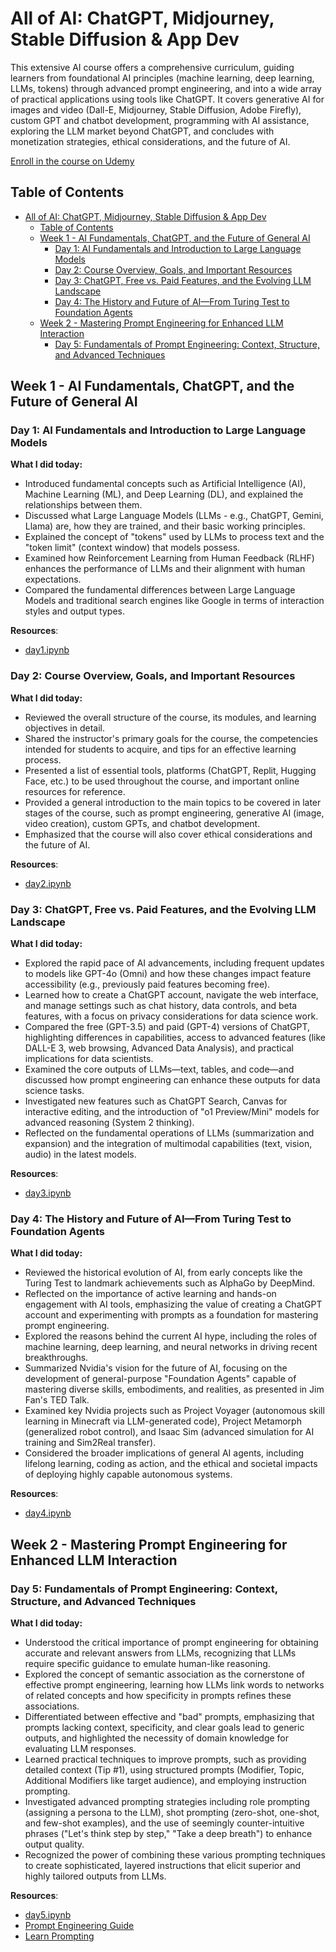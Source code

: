 # All of AI: ChatGPT, Midjourney, Stable Diffusion & App Dev

This extensive AI course offers a comprehensive curriculum, guiding learners from foundational AI principles (machine learning, deep learning, LLMs, tokens) through advanced prompt engineering, and into a wide array of practical applications using tools like ChatGPT. It covers generative AI for images and video (Dall-E, Midjourney, Stable Diffusion, Adobe Firefly), custom GPT and chatbot development, programming with AI assistance, exploring the LLM market beyond ChatGPT, and concludes with monetization strategies, ethical considerations, and the future of AI.

[Enroll in the course on Udemy](https://www.udemy.com/course/all-of-ai-chatgpt-midjourney-stable-diffusion-app-dev/)

## Table of Contents

- [All of AI: ChatGPT, Midjourney, Stable Diffusion \& App Dev](#all-of-ai-chatgpt-midjourney-stable-diffusion--app-dev)
  - [Table of Contents](#table-of-contents)
  - [Week 1 - AI Fundamentals, ChatGPT, and the Future of General AI](#week-1---ai-fundamentals-chatgpt-and-the-future-of-general-ai)
    - [Day 1: AI Fundamentals and Introduction to Large Language Models](#day-1-ai-fundamentals-and-introduction-to-large-language-models)
    - [Day 2: Course Overview, Goals, and Important Resources](#day-2-course-overview-goals-and-important-resources)
    - [Day 3: ChatGPT, Free vs. Paid Features, and the Evolving LLM Landscape](#day-3-chatgpt-free-vs-paid-features-and-the-evolving-llm-landscape)
    - [Day 4: The History and Future of AI—From Turing Test to Foundation Agents](#day-4-the-history-and-future-of-aifrom-turing-test-to-foundation-agents)
  - [Week 2 - Mastering Prompt Engineering for Enhanced LLM Interaction](#week-2---mastering-prompt-engineering-for-enhanced-llm-interaction)
    - [Day 5: Fundamentals of Prompt Engineering: Context, Structure, and Advanced Techniques](#day-5-fundamentals-of-prompt-engineering-context-structure-and-advanced-techniques)

## Week 1 - AI Fundamentals, ChatGPT, and the Future of General AI

### Day 1: AI Fundamentals and Introduction to Large Language Models

**What I did today:**

- Introduced fundamental concepts such as Artificial Intelligence (AI), Machine Learning (ML), and Deep Learning (DL), and explained the relationships between them.
- Discussed what Large Language Models (LLMs - e.g., ChatGPT, Gemini, Llama) are, how they are trained, and their basic working principles.
- Explained the concept of "tokens" used by LLMs to process text and the "token limit" (context window) that models possess.
- Examined how Reinforcement Learning from Human Feedback (RLHF) enhances the performance of LLMs and their alignment with human expectations.
- Compared the fundamental differences between Large Language Models and traditional search engines like Google in terms of interaction styles and output types.

**Resources**:

- [day1.ipynb](./notes/day1.ipynb)

### Day 2: Course Overview, Goals, and Important Resources

**What I did today:**

- Reviewed the overall structure of the course, its modules, and learning objectives in detail.
- Shared the instructor's primary goals for the course, the competencies intended for students to acquire, and tips for an effective learning process.
- Presented a list of essential tools, platforms (ChatGPT, Replit, Hugging Face, etc.) to be used throughout the course, and important online resources for reference.
- Provided a general introduction to the main topics to be covered in later stages of the course, such as prompt engineering, generative AI (image, video creation), custom GPTs, and chatbot development.
- Emphasized that the course will also cover ethical considerations and the future of AI.

**Resources**:

- [day2.ipynb](./notes/day2.ipynb)

### Day 3: ChatGPT, Free vs. Paid Features, and the Evolving LLM Landscape

**What I did today:**

- Explored the rapid pace of AI advancements, including frequent updates to models like GPT-4o (Omni) and how these changes impact feature accessibility (e.g., previously paid features becoming free).
- Learned how to create a ChatGPT account, navigate the web interface, and manage settings such as chat history, data controls, and beta features, with a focus on privacy considerations for data science work.
- Compared the free (GPT-3.5) and paid (GPT-4) versions of ChatGPT, highlighting differences in capabilities, access to advanced features (like DALL-E 3, web browsing, Advanced Data Analysis), and practical implications for data scientists.
- Examined the core outputs of LLMs—text, tables, and code—and discussed how prompt engineering can enhance these outputs for data science tasks.
- Investigated new features such as ChatGPT Search, Canvas for interactive editing, and the introduction of "o1 Preview/Mini" models for advanced reasoning (System 2 thinking).
- Reflected on the fundamental operations of LLMs (summarization and expansion) and the integration of multimodal capabilities (text, vision, audio) in the latest models.

**Resources**:

- [day3.ipynb](./notes/day3.ipynb)

### Day 4: The History and Future of AI—From Turing Test to Foundation Agents

**What I did today:**

- Reviewed the historical evolution of AI, from early concepts like the Turing Test to landmark achievements such as AlphaGo by DeepMind.
- Reflected on the importance of active learning and hands-on engagement with AI tools, emphasizing the value of creating a ChatGPT account and experimenting with prompts as a foundation for mastering prompt engineering.
- Explored the reasons behind the current AI hype, including the roles of machine learning, deep learning, and neural networks in driving recent breakthroughs.
- Summarized Nvidia's vision for the future of AI, focusing on the development of general-purpose "Foundation Agents" capable of mastering diverse skills, embodiments, and realities, as presented in Jim Fan's TED Talk.
- Examined key Nvidia projects such as Project Voyager (autonomous skill learning in Minecraft via LLM-generated code), Project Metamorph (generalized robot control), and Isaac Sim (advanced simulation for AI training and Sim2Real transfer).
- Considered the broader implications of general AI agents, including lifelong learning, coding as action, and the ethical and societal impacts of deploying highly capable autonomous systems.

**Resources**:

- [day4.ipynb](./notes/day4.ipynb)


## Week 2 - Mastering Prompt Engineering for Enhanced LLM Interaction

### Day 5: Fundamentals of Prompt Engineering: Context, Structure, and Advanced Techniques

**What I did today:**

- Understood the critical importance of prompt engineering for obtaining accurate and relevant answers from LLMs, recognizing that LLMs require specific guidance to emulate human-like reasoning.
- Explored the concept of semantic association as the cornerstone of effective prompt engineering, learning how LLMs link words to networks of related concepts and how specificity in prompts refines these associations.
- Differentiated between effective and "bad" prompts, emphasizing that prompts lacking context, specificity, and clear goals lead to generic outputs, and highlighted the necessity of domain knowledge for evaluating LLM responses.
- Learned practical techniques to improve prompts, such as providing detailed context (Tip #1), using structured prompts (Modifier, Topic, Additional Modifiers like target audience), and employing instruction prompting.
- Investigated advanced prompting strategies including role prompting (assigning a persona to the LLM), shot prompting (zero-shot, one-shot, and few-shot examples), and the use of seemingly counter-intuitive phrases ("Let's think step by step," "Take a deep breath") to enhance output quality.
- Recognized the power of combining these various prompting techniques to create sophisticated, layered instructions that elicit superior and highly tailored outputs from LLMs.

**Resources**:

- [day5.ipynb](./notes/day5.ipynb)
- [Prompt Engineering Guide](https://www.promptingguide.ai/)
- [Learn Prompting](https://learnprompting.org/docs/intro)
